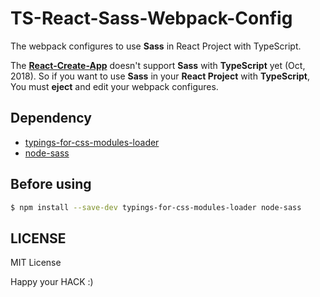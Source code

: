 # TS-React-Sass-Webpack-Config
The webpack configures to use **Sass** in React Project with TypeScript.

The [**React-Create-App**](https://github.com/facebook/create-react-app) doesn't support **Sass** with **TypeScript** yet (Oct, 2018). So if you want to use **Sass** in your **React Project** with **TypeScript**, You must **eject** and edit your webpack configures.

## Dependency
* [typings-for-css-modules-loader](https://www.npmjs.com/package/typings-for-css-modules-loader)
* [node-sass](https://github.com/sass/node-sass)

## Before using
```sh
$ npm install --save-dev typings-for-css-modules-loader node-sass
```

## LICENSE
MIT License

Happy your HACK :)
